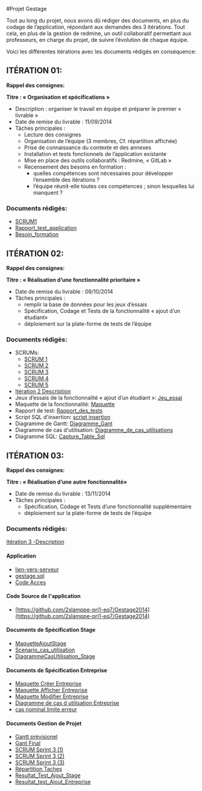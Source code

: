 #Projet Gestage

Tout au long du projet, nous avons dû rédiger des documents, en plus du codage de l’application, répondant aux demandes des 3 itérations. Tout cela, en plus de la gestion de redmine, un outil collaboratif permettant aux professeurs, en charge du projet, de suivre l’évolution de chaque équipe.

Voici les différentes itérations avec les documents rédigés en conséquence:

## ITÉRATION 01: ##

**Rappel des consignes:**

**Titre : « Organisation et spécifications »**

- Description : organiser le travail en équipe et préparer le premier « livrable »
- Date de remise du livrable : 11/09/2014
- Tâches principales :
	- Lecture des consignes
	- Organisation de l’équipe (3 membres, Cf. répartition affichée)
	- Prise de connaissance du contexte et des annexes
	- Installation et tests fonctionnels de l’application existante
	- Mise en place des outils collaboratifs : Redmine, « GitLab »
	- Recensement des besoins en formation :
		- quelles compétences sont nécessaires pour développer l’ensemble des itérations ?
		- l’équipe réunit-elle toutes ces compétences ; sinon lesquelles lui manquent ?

### Documents rédigés: ###

- [SCRUM1](https://drive.google.com/open?id=1wVczMOAxrWNc4G0EtiMPX_7ararLUUfx2pIihJP7A7g&authuser=0)
- [Rapport_test_application](https://drive.google.com/open?id=1-D9m0WlwU4hamwYNZ0TxVDTlCMu2J22LCpv2wEN9msU&authuser=0)
- [Besoin_formation](https://drive.google.com/open?id=1OxeqWwLPOT6At2eCUPU_ix-wdjMNkQeqoIf4Vl4HjQ4&authuser=0)


## ITÉRATION 02: ##

**Rappel des consignes:**

**Titre : « Réalisation d’une fonctionnalité prioritaire »**

- Date de remise du livrable : 09/10/2014
- Tâches principales :
	- remplir la base de données pour les jeux d’essais
	- Spécification, Codage et Tests de la fonctionnalité « ajout d’un étudiant»
	- déploiement sur la plate-forme de tests de l’équipe

### Documents rédigés: ###

- SCRUMs:
	- [SCRUM 1](https://drive.google.com/open?id=1gVqFQBU6MQaYLAWauRb07ydB2mk1ROZQSowmjevp5uQ&authuser=0)
	- [SCRUM 2](https://drive.google.com/open?id=1OjQEyv7PdIxuXKcD5yKDqj3_A5sfTzZpfB6tzCngyOQ&authuser=0)
	- [SCRUM 3](https://drive.google.com/open?id=1eucCNhNh918L7JO7jsJrk4Fbv1aSsVL-2xSjiTU_e04&authuser=0)
	- [SCRUM 4](https://drive.google.com/open?id=1NPPmUgv38kRJQG-f7ikzoMRP6Bc8HYMCtE_VSjB0DY4&authuser=0)
	- [SCRUM 5](https://drive.google.com/open?id=1nf4L1teOY8EglzAnxIm30ikjB7gwKGQw6ULQmcj7-yc&authuser=0)
- [Itération 2 Description](https://drive.google.com/open?id=1pUJszdMlxTX9XdDOhBP85wHUpgZ6oeDKzpeG0DJTisA&authuser=0)
- Jeux d’essais de la fonctionnalité « ajout d’un étudiant »: [Jeu_essai](https://drive.google.com/open?id=1JYmi8VLQ1Xjb-BXnFOkzKyUS-gGYv0zI7j5_Apgi3F0&authuser=0)
- Maquette de la fonctionnalité: [Maquette](https://drive.google.com/open?id=1eGkgK43IJ8I2w8jxzxodSYOSbGhIERusgTy4hf4SrRQ&authuser=0)
- Rapport de test: [Rapport_des_tests](https://drive.google.com/open?id=1taUohPKcSNTmk_MkajAZt4aONhcnWIPWZgG8BEGfyDk&authuser=0)
- Script SQL d'insertion: [script insertion](https://drive.google.com/open?id=0BxsdNywXiGpKQ3ZJRy15SG9GSWM&authuser=0)
- Diagramme de Gantt: [Diagramme_Gant](https://drive.google.com/open?id=1sP9LC7Y1b0hUSkYTsN9CqpeA-EPKj2B3MYvaUH26_AI&authuser=0)
- Diagramme de cas d'utilisation: [Diagramme_de_cas_utilisations](https://drive.google.com/open?id=0BxsdNywXiGpKeGlQWmFaNTZXcnM&authuser=0)
- Diagramme SQL: [Capture_Table_Sql](https://drive.google.com/open?id=0BxsdNywXiGpKMEE1bEFVV3lhckU&authuser=0)


## ITÉRATION 03: ##

**Rappel des consignes:**


**Titre : « Réalisation d’une autre fonctionnalité»**

- Date de remise du livrable : 13/11/2014
- Tâches principales :
	- Spécification, Codage et Tests d’une fonctionnalité supplémentaire
	- déploiement sur la plate-forme de tests de l’équipe

### Documents rédigés: ###

[Itération 3 -Description](https://drive.google.com/open?id=16WDJvXwFzFfHPzmX2OZhO9MKCvhXDRHiaQfW1DaTBSM&authuser=0)

#### Application ####

- [lien-vers-serveur](https://drive.google.com/open?id=1YZEbayH9Uu8ZfYx_QtieT_vF47axth417sc5FbXH5S8&authuser=0)
- [gestage.sql](https://drive.google.com/open?id=0BxsdNywXiGpKNldEd0taLUtlbEk&authuser=0)
- [Code Acces](https://drive.google.com/open?id=1sXaJLn0Qv_X4nwSie79u3D6m3GV62-9mY1LO9-qFAd4&authuser=0)

#### Code Source de l'application ####

- [https://github.com/2slamppe-prj1-eq7/Gestage2014](https://github.com/2slamppe-prj1-eq7/Gestage2014)

#### Documents de Spécification Stage ####

- [MaquetteAjoutStage](https://drive.google.com/open?id=0BxsdNywXiGpKQTJJUk1TLVZudjQ&authuser=0)
- [Scenario_cas_utilisation](https://drive.google.com/open?id=1FaJ8O_IQCbSoz0NhAZi4BH9RkyFE0BIrjbO-u9HKqNw&authuser=0)
- [DiagrammeCasUtilisation_Stage](https://drive.google.com/open?id=0BxsdNywXiGpKV0RCSXphbGlhR2M&authuser=0)

#### Documents de Spécification Entreprise ####

- [Maquette Créer Entreprise](https://drive.google.com/open?id=0BxsdNywXiGpKeDJrdTRYNHRBeU0&authuser=0)
- [Maquette Afficher Entreprise](https://drive.google.com/open?id=0BxsdNywXiGpKbHoxd19iT1pNNTQ&authuser=0)
- [Maquette Modifier Entreprise](https://drive.google.com/open?id=0BxsdNywXiGpKMmM0RjkwSDZhOE0&authuser=0)
- [Diagramme de cas d utilisation Entreprise](https://drive.google.com/open?id=0BxsdNywXiGpKN3k1RUxZVS1uZHM&authuser=0)
- [cas nominal,limite,erreur](https://drive.google.com/open?id=1uY2pLyi0S3sUwzI3AMFZVbiGxrgJZgvxkSFnUbrH9QQ&authuser=0)

#### Documents Gestion de Projet ####

- [Gantt prévisionel](https://drive.google.com/open?id=0BxsdNywXiGpKUVBrTTZVaFZtRDQ&authuser=0)
- [Gant Final](https://drive.google.com/open?id=0BxsdNywXiGpKcTZHSGctTnZoX1U&authuser=0)
- [SCRUM Sprint 3 (1)](https://drive.google.com/open?id=1IiGcI3gOHFf2WwiZQpfHn-wX6O00T2rieTYNzmSgkNQ&authuser=0)
- [SCRUM Sprint 3 (2)](https://drive.google.com/open?id=1K188AcugJmdUdmk54jYnH0A7d2U2yFe1dQByJUpCDhE&authuser=0)
- [SCRUM Sprint 3 (3)](https://drive.google.com/open?id=1rE9IJytUoqDGrfAx8VbWiONbQ_zkHqPsT8CMH9HhYoE&authuser=0)
- [Répartition Taches](https://drive.google.com/open?id=1x9zF_pGkogSqBAvnCx513dut4idRS7EJ2wgqa2EQJ4I&authuser=0)
- [Resultat_Test_Ajout_Stage](https://drive.google.com/open?id=1ok2RmVG5INRep52TgR57qUjm1EbzL3RBL8aNtWQFz1k&authuser=0)
- [Resultat_test_Ajout_Entreprise](https://drive.google.com/open?id=1-nb0M6z6GAgCucWjwUd-QDmlYnClmlJiUcaWmDOZHTo&authuser=0)